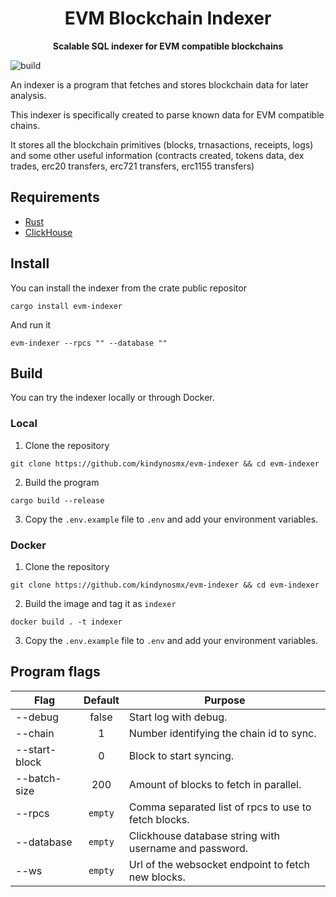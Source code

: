 <h1 align="center">
<strong>EVM Blockchain Indexer</strong>
</h1>
<p align="center">
<strong>Scalable SQL indexer for EVM compatible blockchains</strong>
</p>

![build](https://github.com/kindynosmx/evm-indexer/actions/workflows/build.yml/badge.svg)

An indexer is a program that fetches and stores blockchain data for later analysis.

This indexer is specifically created to parse known data for EVM compatible chains.

It stores all the blockchain primitives (blocks, trnasactions, receipts, logs) and some other useful information (contracts created, tokens data, dex trades, erc20 transfers, erc721 transfers, erc1155 transfers)

## Requirements

- [Rust](https://www.rust-lang.org/tools/install)
- [ClickHouse](https://clickhouse.com/)

## Install

You can install the indexer from the crate public repositor

```
cargo install evm-indexer
```

And run it

```
evm-indexer --rpcs "" --database ""
```

## Build

You can try the indexer locally or through Docker.

### Local

1. Clone the repository

```
git clone https://github.com/kindynosmx/evm-indexer && cd evm-indexer
```

2. Build the program

```
cargo build --release
```

3. Copy the `.env.example` file to `.env` and add your environment variables.

### Docker

1. Clone the repository

```
git clone https://github.com/kindynosmx/evm-indexer && cd evm-indexer
```

2. Build the image and tag it as `indexer`

```
docker build . -t indexer
```

3. Copy the `.env.example` file to `.env` and add your environment variables.

## Program flags

| Flag          | Default | Purpose                                                |
| ------------- | :-----: | ------------------------------------------------------ |
| --debug       |  false  | Start log with debug.                                  |
| --chain       |    1    | Number identifying the chain id to sync.               |
| --start-block |    0    | Block to start syncing.                                |
| --batch-size  |   200   | Amount of blocks to fetch in parallel.                 |
| --rpcs        | `empty` | Comma separated list of rpcs to use to fetch blocks.   |
| --database    | `empty` | Clickhouse database string with username and password. |
| --ws          | `empty` | Url of the websocket endpoint to fetch new blocks.     |
